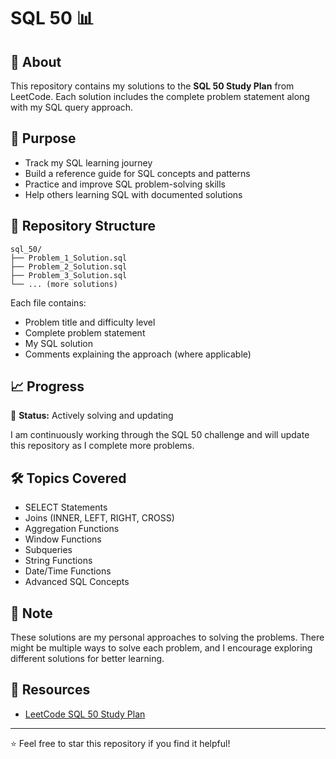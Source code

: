 # SQL 50  📊

## 📖 About
This repository contains my solutions to the **SQL 50 Study Plan** from LeetCode. Each solution includes the complete problem statement along with my SQL query approach.

## 🎯 Purpose
- Track my SQL learning journey
- Build a reference guide for SQL concepts and patterns
- Practice and improve SQL problem-solving skills
- Help others learning SQL with documented solutions

## 📁 Repository Structure
```
sql_50/
├── Problem_1_Solution.sql
├── Problem_2_Solution.sql
├── Problem_3_Solution.sql
└── ... (more solutions)
```

Each file contains:
- Problem title and difficulty level
- Complete problem statement
- My SQL solution
- Comments explaining the approach (where applicable)

## 📈 Progress
🔄 **Status:** Actively solving and updating

I am continuously working through the SQL 50 challenge and will update this repository as I complete more problems.

## 🛠️ Topics Covered
- SELECT Statements
- Joins (INNER, LEFT, RIGHT, CROSS)
- Aggregation Functions
- Window Functions
- Subqueries
- String Functions
- Date/Time Functions
- Advanced SQL Concepts

## 📝 Note
These solutions are my personal approaches to solving the problems. There might be multiple ways to solve each problem, and I encourage exploring different solutions for better learning.

## 🔗 Resources
- [LeetCode SQL 50 Study Plan](https://leetcode.com/studyplan/top-sql-50/)

---
⭐ Feel free to star this repository if you find it helpful!
